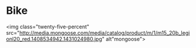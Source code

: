# Bike

<img class="twenty-five-percent" src="http://media.mongoose.com/media/catalog/product/m/1/m15_20b_legionl20_red.1408534942.1431024980.jpg" alt"mongoose">
